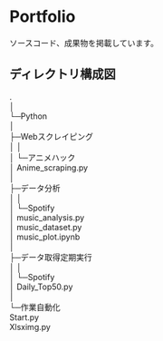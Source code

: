 # Portfolio  
ソースコード、成果物を掲載しています。  
  
## ディレクトリ構成図
  
.  
│  
└─Python  
    │  
    ├─Webスクレイピング  
    │  │  
    │  └─アニメハック  
    │          Anime_scraping.py  
    │  
    ├─データ分析  
    │  │  
    │  └─Spotify  
    │          music_analysis.py  
    │          music_dataset.py  
    │          music_plot.ipynb  
    │  
    ├─データ取得定期実行  
    │  │  
    │  └─Spotify  
    │          Daily_Top50.py  
    │  
    └─作業自動化  
            Start.py  
            Xlsximg.py  
